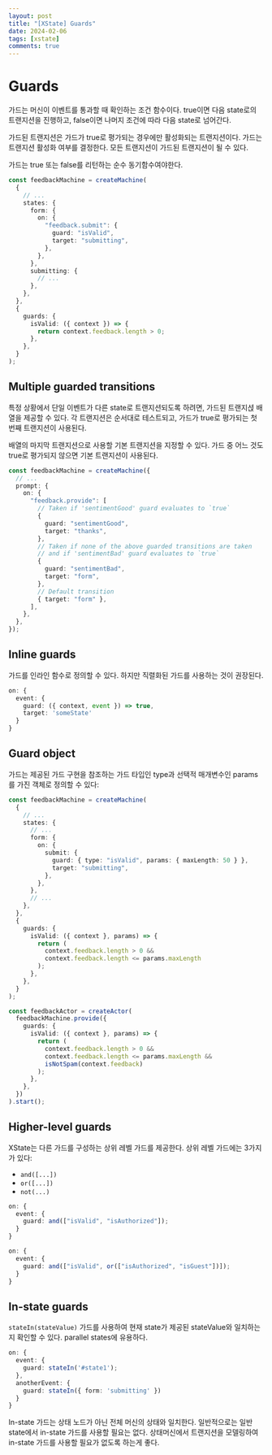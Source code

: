 ```yaml
---
layout: post
title: "[XState] Guards"
date: 2024-02-06
tags: [xstate]
comments: true
---
```


# Guards

가드는 머신이 이벤트를 통과할 때 확인하는 조건 함수이다. true이면 다음 state로의 트랜지션을 진행하고, false이면 나머지 조건에 따라 다음 state로 넘어간다.

가드된 트랜지션은 가드가 true로 평가되는 경우에만 활성화되는 트랜지션이다. 가드는 트랜지션 활성화 여부를 결정한다. 모든 트랜지션이 가드된 트랜지션이 될 수 있다.

가드는 true 또는 false를 리턴하는 순수 동기함수여야한다.

```typescript
const feedbackMachine = createMachine(
  {
    // ...
    states: {
      form: {
        on: {
          "feedback.submit": {
            guard: "isValid",
            target: "submitting",
          },
        },
      },
      submitting: {
        // ...
      },
    },
  },
  {
    guards: {
      isValid: ({ context }) => {
        return context.feedback.length > 0;
      },
    },
  }
);
```

## Multiple guarded transitions

특정 상황에서 단일 이벤트가 다른 state로 트랜지션되도록 하려면, 가드된 트랜지셙 배열을 제공할 수 있다. 각 트랜지션은 순서대로 테스트되고, 가드가 true로 평가되는 첫 번째 트랜지션이 사용된다.

배열의 마지막 트랜지션으로 사용할 기본 트랜지션을 지정할 수 있다. 가드 중 어느 것도 true로 평가되지 않으면 기본 트랜지션이 사용된다.

```typescript
const feedbackMachine = createMachine({
  // ...
  prompt: {
    on: {
      "feedback.provide": [
        // Taken if 'sentimentGood' guard evaluates to `true`
        {
          guard: "sentimentGood",
          target: "thanks",
        },
        // Taken if none of the above guarded transitions are taken
        // and if 'sentimentBad' guard evaluates to `true`
        {
          guard: "sentimentBad",
          target: "form",
        },
        // Default transition
        { target: "form" },
      ],
    },
  },
});
```

## Inline guards

가드를 인라인 함수로 정의할 수 있다. 하지만 직렬화된 가드를 사용하는 것이 권장된다.

```typescript
on: {
  event: {
    guard: ({ context, event }) => true,
    target: 'someState'
  }
}
```

## Guard object

가드는 제공된 가드 구현을 참조하는 가드 타입인 type과 선택적 매개변수인 params를 가진 객체로 정의할 수 있다:

```typescript
const feedbackMachine = createMachine(
  {
    // ...
    states: {
      // ...
      form: {
        on: {
          submit: {
            guard: { type: "isValid", params: { maxLength: 50 } },
            target: "submitting",
          },
        },
      },
      // ...
    },
  },
  {
    guards: {
      isValid: ({ context }, params) => {
        return (
          context.feedback.length > 0 &&
          context.feedback.length <= params.maxLength
        );
      },
    },
  }
);

const feedbackActor = createActor(
  feedbackMachine.provide({
    guards: {
      isValid: ({ context }, params) => {
        return (
          context.feedback.length > 0 &&
          context.feedback.length <= params.maxLength &&
          isNotSpam(context.feedback)
        );
      },
    },
  })
).start();
```

## Higher-level guards

XState는 다른 가드를 구성하는 상위 레벨 가드를 제공한다. 상위 레벨 가드에는 3가지가 있다:

- `and([...])`
- `or([...])`
- `not(...)`

```typescript
on: {
  event: {
    guard: and(["isValid", "isAuthorized"]);
  }
}

on: {
  event: {
    guard: and(["isValid", or(["isAuthorized", "isGuest"])]);
  }
}
```

## In-state guards

`stateIn(stateValue)` 가드를 사용하여 현재 state가 제공된 stateValue와 일치하는지 확인할 수 있다. parallel states에 유용하다.

```typescript
on: {
  event: {
    guard: stateIn('#state1');
  },
  anotherEvent: {
    guard: stateIn({ form: 'submitting' })
  }
}
```

In-state 가드는 상태 노드가 아닌 전체 머신의 상태와 일치한다. 일반적으로는 일반 state에서 in-state 가드를 사용할 필요는 없다. 상태머신에서 트랜지션을 모델링하여 in-state 가드를 사용할 필요가 없도록 하는게 좋다.
